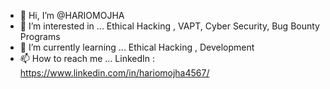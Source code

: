 - 👋 Hi, I’m @HARIOMOJHA
- 👀 I’m interested in ... Ethical Hacking  , VAPT, Cyber Security, Bug Bounty Programs 
- 🌱 I’m currently learning ... Ethical Hacking , Development
- 📫 How to reach me ... LinkedIn : https://www.linkedin.com/in/hariomojha4567/

<!---
HARIOMOJHA/HARIOMOJHA is a ✨ special ✨ repository because its `README.md` (this file) appears on your GitHub profile.
You can click the Preview link to take a look at your changes.
--->
